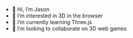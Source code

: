 - 👋 Hi, I’m Jason
- 👀 I’m interested in 3D in the browser
- 🌱 I’m currently learning Three.js
- 💞️ I’m looking to collaborate on 3D web games

<!---
mrjasonweaver/mrjasonweaver is a ✨ special ✨ repository because its `README.md` (this file) appears on your GitHub profile.
You can click the Preview link to take a look at your changes.
--->

